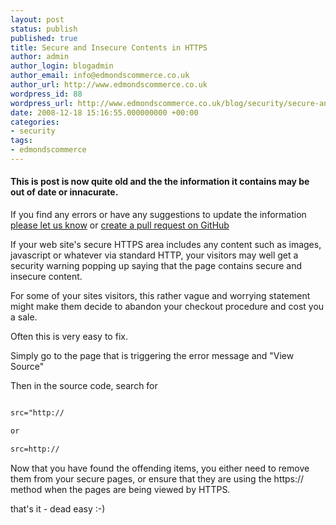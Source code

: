 ```yaml
---
layout: post
status: publish
published: true
title: Secure and Insecure Contents in HTTPS
author: admin
author_login: blogadmin
author_email: info@edmondscommerce.co.uk
author_url: http://www.edmondscommerce.co.uk
wordpress_id: 88
wordpress_url: http://www.edmondscommerce.co.uk/blog/security/secure-and-insecure-contents-in-https/
date: 2008-12-18 15:16:55.000000000 +00:00
categories:
- security
tags:
- edmondscommerce
---
```

<div class="oldpost"><h4>This is post is now quite old and the the information it contains may be out of date or innacurate.</h4>
<p>
If you find any errors or have any suggestions to update the information <a href="http://edmondscommerce.github.io/contact-us/index.html">please let us know</a>
or <a href="https://github.com/edmondscommerce/edmondscommerce.github.io">create a pull request on GitHub</a>
</p>
</div>
If your web site's secure HTTPS area includes any content such as images, javascript or whatever via standard HTTP, your visitors may well get a security warning popping up saying that the page contains secure and insecure content.

For some of your sites visitors, this rather vague and worrying statement might make them decide to abandon your checkout procedure and cost you a sale.

Often this is very easy to fix.

Simply go to the page that is triggering the error message and "View Source"

Then in the source code, search for

```html

src="http://

or

src=http://

```

Now that you have found the offending items, you either need to remove them from your secure pages, or ensure that they are using the https:// method when the pages are being viewed by HTTPS.

that's it - dead easy :-)
